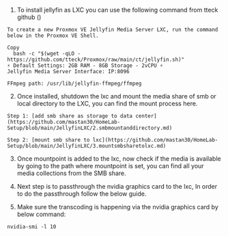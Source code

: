 1. To install jellyfin as LXC you can use the following command from tteck github ()


```
To create a new Proxmox VE Jellyfin Media Server LXC, run the command below in the Proxmox VE Shell.

Copy
  bash -c "$(wget -qLO - https://github.com/tteck/Proxmox/raw/main/ct/jellyfin.sh)"
⚡ Default Settings: 2GB RAM - 8GB Storage - 2vCPU ⚡
Jellyfin Media Server Interface: IP:8096

FFmpeg path: /usr/lib/jellyfin-ffmpeg/ffmpeg
```

2. Once installed, shutdown the lxc and mount the media share of smb or local directory to the LXC, you can find the mount process here.
```
Step 1: [add smb share as storage to data center](https://github.com/mastan30/HomeLab-Setup/blob/main/JellyfinLXC/2.smbmountanddirectory.md)

Step 2: [mount smb share to lxc](https://github.com/mastan30/HomeLab-Setup/blob/main/JellyfinLXC/3.mountsmbsharetolxc.md)

```

3. Once mountpoint is added to the lxc, now check if the media is available by going to the path where mountpoint is set, you can find all your media collections from the SMB share.


4. Next step is to passthrough the nvidia graphics card to the lxc, In order to do the passthrough follow the below guide.


5. Make sure the transcoding is happening via the nvidia graphics card by below command:

```
nvidia-smi -l 10

```